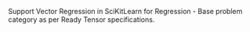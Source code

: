 Support Vector Regression in SciKitLearn for Regression - Base problem category as per Ready Tensor specifications.
